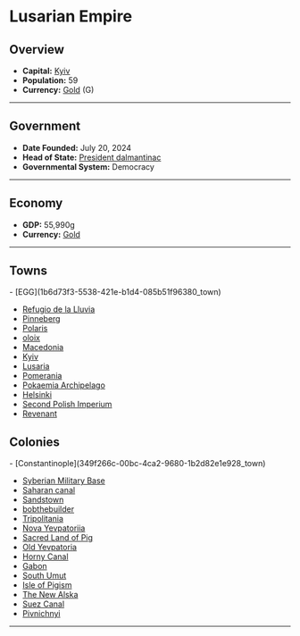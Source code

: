 <!--UNDEDITED FILE, remove this entire line if this file has been edited!-->
# <!--NAME-->Lusarian Empire<!--NAME-->

## Overview

- **Capital:** <!--CAPITAL_LINK-->[Kyiv](25fe461c-c66e-41f7-8804-973ceb4ea886_town)<!--CAPITAL_LINK-->
- **Population:** <!--POPULATION-->59<!--POPULATION-->
- **Currency:** <!--CURRENCY_LINK-->[Gold](Gold_currency)<!--CURRENCY_LINK--> (<!--CURRENCY_ABV-->G<!--CURRENCY_ABV-->)

---

## Government

- **Date Founded:** <!--FOUNDED-->July 20, 2024<!--FOUNDED-->
- **Head of State:** <!--LEADER_TITLE_LINK-->[President dalmantinac](dalmantinac_user)<!--LEADER_TITLE_LINK-->
- **Governmental System:** <!--GOVERNMENT-->Democracy<!--GOVERNMENT-->

---

## Economy

- **GDP:** <!--GDP-->55,990g<!--GDP-->
- **Currency:** <!--CURRENCY_LINK-->[Gold](Gold_currency)<!--CURRENCY_LINK-->

---

## Towns

<!--TOWNS-->- [EGG](1b6d73f3-5538-421e-b1d4-085b51f96380_town)
- [Refugio de la Lluvia](da88f99a-bd79-4002-94b5-aaba294a6bac_town)
- [Pinneberg](32fcb04e-c68e-44b8-b24a-ad4d9684a18f_town)
- [Polaris](d1a9bbb6-ad06-4c3e-960d-44912b2ccb4e_town)
- [oloix](00692c5b-1cba-45c6-98b2-ae3b6034cf48_town)
- [Macedonia](51dac8e5-93d3-4a2b-8c23-d3e725329f78_town)
- [Kyiv](25fe461c-c66e-41f7-8804-973ceb4ea886_town)
- [Lusaria](c3d3ab0c-57de-4f9c-b49a-c51e17471f91_town)
- [Pomerania](20f85c16-ee98-43e0-9232-329e6efb1082_town)
- [Pokaemia Archipelago](1f376760-3150-4a65-800b-5dd70356ab7b_town)
- [Helsinki](6968a26c-3088-424a-941c-e3640dce841d_town)
- [Second Polish Imperium](0fea3880-2b1b-4100-b93d-061af8747a1c_town)
- [Revenant](78cbf574-1acc-4198-a150-6347c79fcaf6_town)<!--TOWNS-->

## Colonies

<!--COLONIES-->- [Constantinople](349f266c-00bc-4ca2-9680-1b2d82e1e928_town)
- [Syberian Military Base](feae3f7f-98ae-4a0d-ae53-d958aacd137e_town)
- [Saharan canal](82554acb-f2ac-4868-928b-ece7d645388a_town)
- [Sandstown](522c78c1-940c-4db3-b0bb-0e8cb0bc510d_town)
- [bobthebuilder](b4f30019-1b0f-4951-b7ef-94687e4504f7_town)
- [Tripolitania](094607e5-5042-4083-8349-1c9f4199210a_town)
- [Nova Yevpatoriia](fe889d3d-cb9d-41fd-b5e6-98fa0ed3cb44_town)
- [Sacred Land of Pig](f96504c2-eca9-4c8b-a12e-740627319188_town)
- [Old Yevpatoria](179e2a25-ee9f-4c31-8bfa-607b39862fc1_town)
- [Horny Canal](53730756-f21e-49f3-af50-83df7007fc54_town)
- [Gabon](ef048e18-1384-479a-a279-53d051d01de2_town)
- [South Umut](d29a7955-5813-4889-98e3-d29d809a1d00_town)
- [Isle of Pigism](8b1ab2ea-55b2-415c-ba0b-042b0c7fc071_town)
- [The New Alska](d2f62dab-d1f9-4473-a530-c782e488f4df_town)
- [Suez Canal](cf3ff138-fba2-473a-820a-bee6d8a8e5bc_town)
- [Pivnichnyi](fe37bfc0-8e7f-447f-a7f2-c08380b7ab4f_town)<!--COLONIES-->

---